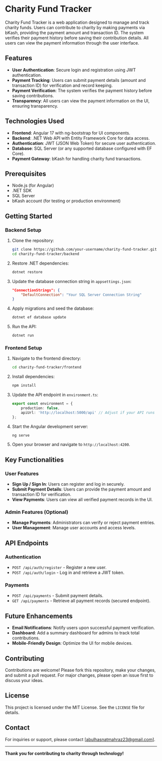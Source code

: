 # Charity Fund Tracker

Charity Fund Tracker is a web application designed to manage and track charity funds. Users can contribute to charity by making payments via bKash, providing the payment amount and transaction ID. The system verifies their payment history before saving their contribution details. All users can view the payment information through the user interface.

## Features

- **User Authentication**: Secure login and registration using JWT authentication.
- **Payment Tracking**: Users can submit payment details (amount and transaction ID) for verification and record keeping.
- **Payment Verification**: The system verifies the payment history before saving contributions.
- **Transparency**: All users can view the payment information on the UI, ensuring transparency.

## Technologies Used

- **Frontend**: Angular 17 with ng-bootstrap for UI components.
- **Backend**: .NET Web API with Entity Framework Core for data access.
- **Authentication**: JWT (JSON Web Token) for secure user authentication.
- **Database**: SQL Server (or any supported database configured with EF Core).
- **Payment Gateway**: bKash for handling charity fund transactions.

## Prerequisites

- Node.js (for Angular)
- .NET SDK
- SQL Server
- bKash account (for testing or production environment)

## Getting Started

### Backend Setup

1. Clone the repository:
   ```bash
   git clone https://github.com/your-username/charity-fund-tracker.git
   cd charity-fund-tracker/backend
   ```
2. Restore .NET dependencies:
   ```bash
   dotnet restore
   ```
3. Update the database connection string in `appsettings.json`:
   ```json
   "ConnectionStrings": {
       "DefaultConnection": "Your SQL Server Connection String"
   }
   ```
4. Apply migrations and seed the database:
   ```bash
   dotnet ef database update
   ```
5. Run the API:
   ```bash
   dotnet run
   ```

### Frontend Setup

1. Navigate to the frontend directory:
   ```bash
   cd charity-fund-tracker/frontend
   ```
2. Install dependencies:
   ```bash
   npm install
   ```
3. Update the API endpoint in `environment.ts`:
   ```typescript
   export const environment = {
       production: false,
       apiUrl: 'http://localhost:5000/api' // Adjust if your API runs on a different port
   };
   ```
4. Start the Angular development server:
   ```bash
   ng serve
   ```
5. Open your browser and navigate to `http://localhost:4200`.

## Key Functionalities

### User Features

- **Sign Up / Sign In**: Users can register and log in securely.
- **Submit Payment Details**: Users can provide the payment amount and transaction ID for verification.
- **View Payments**: Users can view all verified payment records in the UI.

### Admin Features (Optional)

- **Manage Payments**: Administrators can verify or reject payment entries.
- **User Management**: Manage user accounts and access levels.

## API Endpoints

### Authentication
- `POST /api/auth/register` - Register a new user.
- `POST /api/auth/login` - Log in and retrieve a JWT token.

### Payments
- `POST /api/payments` - Submit payment details.
- `GET /api/payments` - Retrieve all payment records (secured endpoint).

## Future Enhancements

- **Email Notifications**: Notify users upon successful payment verification.
- **Dashboard**: Add a summary dashboard for admins to track total contributions.
- **Mobile-Friendly Design**: Optimize the UI for mobile devices.

## Contributing

Contributions are welcome! Please fork this repository, make your changes, and submit a pull request. For major changes, please open an issue first to discuss your ideas.

## License

This project is licensed under the MIT License. See the `LICENSE` file for details.

## Contact

For inquiries or support, please contact [abulhasnatmahraz23@gmail.com].

---

**Thank you for contributing to charity through technology!**

